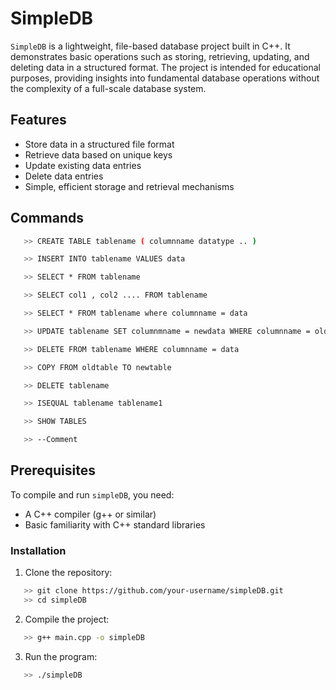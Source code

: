 # SimpleDB

`SimpleDB` is a lightweight, file-based database project built in C++. It demonstrates basic operations such as storing, retrieving, updating, and deleting data in a structured format. The project is intended for educational purposes, providing insights into fundamental database operations without the complexity of a full-scale database system.

## Features

- Store data in a structured file format
- Retrieve data based on unique keys
- Update existing data entries
- Delete data entries
- Simple, efficient storage and retrieval mechanisms

## Commands
```bash
   >> CREATE TABLE tablename ( columnname datatype .. )
```
```bash
   >> INSERT INTO tablename VALUES data
```
```bash
   >> SELECT * FROM tablename
```
```bash
   >> SELECT col1 , col2 .... FROM tablename
```
```bash
   >> SELECT * FROM tablename where columnname = data
```
```bash
   >> UPDATE tablename SET columnmname = newdata WHERE columnname = olddata
```
```bash
   >> DELETE FROM tablename WHERE columnname = data
```
```bash
   >> COPY FROM oldtable TO newtable
```
```bash
   >> DELETE tablename
```
```bash
   >> ISEQUAL tablename tablename1  
```
```bash
   >> SHOW TABLES  
```
```bash
   >> --Comment
```

## Prerequisites

To compile and run `simpleDB`, you need:

- A C++ compiler (g++ or similar)
- Basic familiarity with C++ standard libraries

### Installation

1. Clone the repository:
```bash
   >> git clone https://github.com/your-username/simpleDB.git
   >> cd simpleDB
```

2. Compile the project:
```bash
   >> g++ main.cpp -o simpleDB
```
3. Run the program:
```bash
   >> ./simpleDB
```
